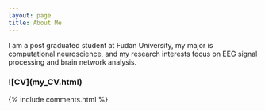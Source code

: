 ```yaml
---
layout: page
title: About Me 
---
```


I am a post graduated student at Fudan University, my major is computational neuroscience, and my research interests focus on EEG signal processing and brain network analysis.
<p>
<h3> ![CV](my_CV.html) </h3> 
<p> 


{% include comments.html %}

